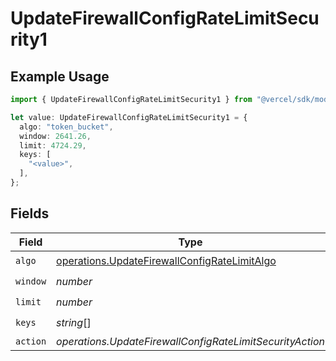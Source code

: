 # UpdateFirewallConfigRateLimitSecurity1

## Example Usage

```typescript
import { UpdateFirewallConfigRateLimitSecurity1 } from "@vercel/sdk/models/operations/updatefirewallconfig.js";

let value: UpdateFirewallConfigRateLimitSecurity1 = {
  algo: "token_bucket",
  window: 2641.26,
  limit: 4724.29,
  keys: [
    "<value>",
  ],
};
```

## Fields

| Field                                                                                                        | Type                                                                                                         | Required                                                                                                     | Description                                                                                                  |
| ------------------------------------------------------------------------------------------------------------ | ------------------------------------------------------------------------------------------------------------ | ------------------------------------------------------------------------------------------------------------ | ------------------------------------------------------------------------------------------------------------ |
| `algo`                                                                                                       | [operations.UpdateFirewallConfigRateLimitAlgo](../../models/operations/updatefirewallconfigratelimitalgo.md) | :heavy_check_mark:                                                                                           | N/A                                                                                                          |
| `window`                                                                                                     | *number*                                                                                                     | :heavy_check_mark:                                                                                           | N/A                                                                                                          |
| `limit`                                                                                                      | *number*                                                                                                     | :heavy_check_mark:                                                                                           | N/A                                                                                                          |
| `keys`                                                                                                       | *string*[]                                                                                                   | :heavy_check_mark:                                                                                           | N/A                                                                                                          |
| `action`                                                                                                     | *operations.UpdateFirewallConfigRateLimitSecurityAction*                                                     | :heavy_minus_sign:                                                                                           | N/A                                                                                                          |